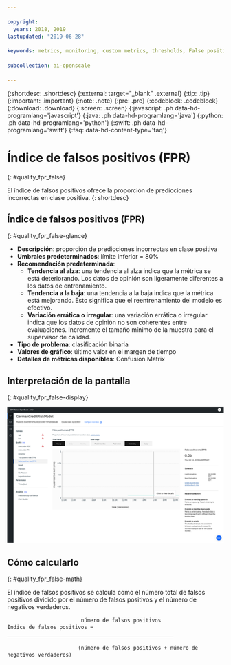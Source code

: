 ```yaml
---

copyright:
  years: 2018, 2019
lastupdated: "2019-06-28"

keywords: metrics, monitoring, custom metrics, thresholds, False positive rate, fpr

subcollection: ai-openscale

---
```


{:shortdesc: .shortdesc}
{:external: target="_blank" .external}
{:tip: .tip}
{:important: .important}
{:note: .note}
{:pre: .pre}
{:codeblock: .codeblock}
{:download: .download}
{:screen: .screen}
{:javascript: .ph data-hd-programlang='javascript'}
{:java: .ph data-hd-programlang='java'}
{:python: .ph data-hd-programlang='python'}
{:swift: .ph data-hd-programlang='swift'}
{:faq: data-hd-content-type='faq'}

# Índice de falsos positivos (FPR)
{: #quality_fpr_false}

El índice de falsos positivos ofrece la proporción de predicciones incorrectas en clase positiva.
{: shortdesc}

## Índice de falsos positivos (FPR)
{: #quality_fpr_false-glance}

- **Descripción**: proporción de predicciones incorrectas en clase positiva
- **Umbrales predeterminados**: límite inferior = 80%
- **Recomendación predeterminada**:
   - **Tendencia al alza**: una tendencia al alza indica que la métrica se está deteriorando. Los datos de opinión son ligeramente diferentes a los datos de entrenamiento.
   - **Tendencia a la baja**: una tendencia a la baja indica que la métrica está mejorando. Esto significa que el reentrenamiento del modelo es efectivo.
   - **Variación errática o irregular**: una variación errática o irregular indica que los datos de opinión no son coherentes entre evaluaciones. Incremente el tamaño mínimo de la muestra para el supervisor de calidad.
- **Tipo de problema**: clasificación binaria
- **Valores de gráfico**: último valor en el margen de tiempo
- **Detalles de métricas disponibles**: Confusion Matrix

## Interpretación de la pantalla
{: #quality_fpr_false-display}

![Se muestra el gráfico Índice de falsos positivos.](images/quality-fpr.png)

## Cómo calcularlo
{: #quality_fpr_false-math}

El índice de falsos positivos se calcula como el número total de falsos positivos dividido por el número de falsos positivos y el número de negativos verdaderos.

```
                        número de falsos positivos
Índice de falsos positivos =  ______________________________________________________

                       (número de falsos positivos + número de negativos verdaderos)
```
